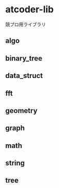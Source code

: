 # atcoder-lib

競プロ用ライブラリ

## algo

## binary_tree

## data_struct

## fft

## geometry

## graph

## math

## string

## tree
